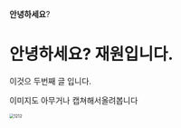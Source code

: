 **안녕하세요**?

# 안녕하세요? 재원입니다.

이것으 두번째 글 입니다.

이미지도 아무거나 캡쳐해서올려봅니다

<img src="/Users/cjw/Desktop/typora/images/2022-03-05/1212.png" alt="1212" style="zoom: 50%;" />
